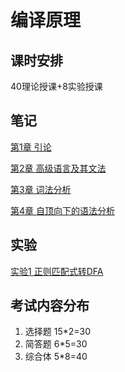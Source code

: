 # 编译原理

## 课时安排

40理论授课+8实验授课

## 笔记

[第1章 引论](./chapter1.md)

[第2章 高级语言及其文法](./chapter2.md)

[第3章 词法分析](./chapter3.md)

[第4章 自顶向下的语法分析](./chapter4.md)

## 实验

[实验1 正则匹配式转DFA](./exp1.md)

## 考试内容分布

1. 选择题 15*2=30
2. 简答题 6*5=30
3. 综合体 5*8=40